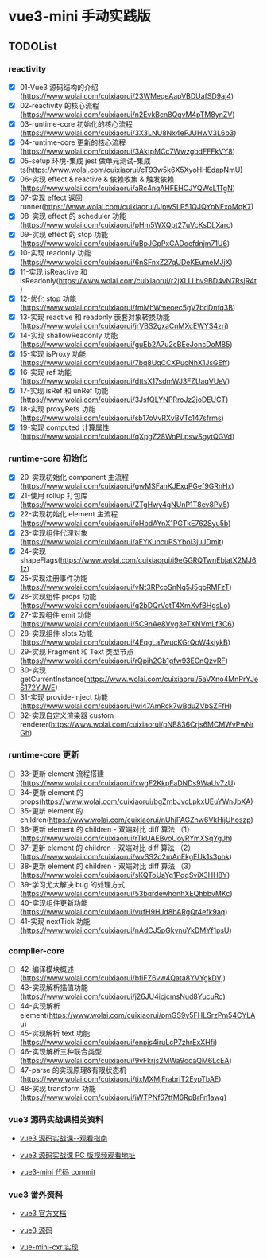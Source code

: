 # vue3-mini 手动实践版

## TODOList

### **reactivity**

- [x] 01-Vue3 源码结构的介绍(https://www.wolai.com/cuixiaorui/23WMeqeAapVBDUafSD9aj4)
- [x] 02-reactivity 的核心流程(https://www.wolai.com/cuixiaorui/n2EvkBcn8QqvM4pTM8ynZV)
- [x] 03-runtime-core 初始化的核心流程(https://www.wolai.com/cuixiaorui/3X3LNU8Nx4ePJUHwV3L6b3)
- [x] 04-runtime-core 更新的核心流程(https://www.wolai.com/cuixiaorui/3AktpMCc7WwzgbdFFFkVY8)
- [x] 05-setup 环境-集成 jest 做单元测试-集成 ts(https://www.wolai.com/cuixiaorui/cT93w5k6X5XyoHHEdapNmU)
- [x] 06-实现 effect & reactive & 依赖收集 & 触发依赖(https://www.wolai.com/cuixiaorui/aRc4nqAHFEHCJYQWcL1TgN)
- [x] 07-实现 effect 返回 runner(https://www.wolai.com/cuixiaorui/iJpwSLP51QJQYpNFxoMqK7)
- [x] 08-实现 effect 的 scheduler 功能(https://www.wolai.com/cuixiaorui/pHm5WXQpt27uVcKsDLXarc)
- [x] 09-实现 effect 的 stop 功能(https://www.wolai.com/cuixiaorui/uBpJGpPxCADoefdnjm71U6)
- [x] 10-实现 readonly 功能(https://www.wolai.com/cuixiaorui/6nSFnxZ27qUDeKEumeMJjX)
- [x] 11-实现 isReactive 和 isReadonly(https://www.wolai.com/cuixiaorui/r2jXLLLbv9BD4vN7RsjR4t)
- [x] 12-优化 stop 功能(https://www.wolai.com/cuixiaorui/fmMhWmeoec5gV7bdDnfq3B)
- [x] 13-实现 reactive 和 readonly 嵌套对象转换功能(https://www.wolai.com/cuixiaorui/jrVBS2gxaCnMXcEWYS4zri)
- [x] 14-实现 shallowReadonly 功能(https://www.wolai.com/cuixiaorui/guEb2A7u2cBEeJoncDoM85)
- [x] 15-实现 isProxy 功能(https://www.wolai.com/cuixiaorui/7bq8UqCCXPucNhX1JsGEff)
- [x] 16-实现 ref 功能(https://www.wolai.com/cuixiaorui/dttsX17sdmWJ3FZUaqVUeV)
- [x] 17-实现 isRef 和 unRef 功能(https://www.wolai.com/cuixiaorui/3JsfQLYNPRroJz2joDEUCT)
- [x] 18-实现 proxyRefs 功能(https://www.wolai.com/cuixiaorui/sb17oVvRXvBVTc147sfrms)
- [x] 19-实现 computed 计算属性(https://www.wolai.com/cuixiaorui/qXpgZ28WnPLpswSgytQGVd)

### **runtime-core 初始化**

- [x] 20-实现初始化 component 主流程(https://www.wolai.com/cuixiaorui/gwMSFanKJExqPGef9GRnHx)
- [x] 21-使用 rollup 打包库(https://www.wolai.com/cuixiaorui/ZTgHwy4gNUnP1T8ev8PV5)
- [x] 22-实现初始化 element 主流程(https://www.wolai.com/cuixiaorui/oHbdAYnX1PGTkE762Syu5b)
- [x] 23-实现组件代理对象(https://www.wolai.com/cuixiaorui/aEYKuncuPSYboi3juJDmit)
- [x] 24-实现 shapeFlags(https://www.wolai.com/cuixiaorui/i9eGGRQTwnEbjatX2MJ61z)
- [x] 25-实现注册事件功能(https://www.wolai.com/cuixiaorui/vNt3RPcoSnNq5J5gbRMFzT)
- [x] 26-实现组件 props 功能(https://www.wolai.com/cuixiaorui/q2bDQrVotT4XmXvfBHgsLo)
- [x] 27-实现组件 emit 功能(https://www.wolai.com/cuixiaorui/5C9nAe8Vvg3eTXNVmLf3C6)
- [ ] 28-实现组件 slots 功能(https://www.wolai.com/cuixiaorui/4EqgLa7wucKGrQoW4kiykB)
- [ ] 29-实现 Fragment 和 Text 类型节点(https://www.wolai.com/cuixiaorui/rQpih2Gb1gfw93ECnQzvRF)
- [ ] 30-实现 getCurrentInstance(https://www.wolai.com/cuixiaorui/5aVXno4MnPrYJeS172YJWE)
- [ ] 31-实现 provide-inject 功能(https://www.wolai.com/cuixiaorui/wi47AmRck7wBduZVbSZFfH)
- [ ] 32-实现自定义渲染器 custom renderer(https://www.wolai.com/cuixiaorui/pNB836Crjs6MCMWvPwNrGh)

### **runtime-core 更新**

- [ ] 33-更新 element 流程搭建(https://www.wolai.com/cuixiaorui/xwgF2KkpFaDNDs9WaUv7zU)
- [ ] 34-更新 element 的 props(https://www.wolai.com/cuixiaorui/bgZmbJvcLpkxUEuYWnJbXA)
- [ ] 35-更新 element 的 children(https://www.wolai.com/cuixiaorui/nUhjPAGZnw6VkHijUhoszp)
- [ ] 36-更新 element 的 children - 双端对比 diff 算法 （1）(https://www.wolai.com/cuixiaorui/rTkUAEBvoUoyRYmXSqYgJh)
- [ ] 37-更新 element 的 children - 双端对比 diff 算法 （2）(https://www.wolai.com/cuixiaorui/wvSS2d2mAnEkgEUk1s3phk)
- [ ] 38-更新 element 的 children - 双端对比 diff 算法 （3）(https://www.wolai.com/cuixiaorui/sKQToUaYg1PqqSviX3HH8Y)
- [ ] 39-学习尤大解决 bug 的处理方式(https://www.wolai.com/cuixiaorui/53bqrdewhonhXEQhbbvMKc)
- [ ] 40-实现组件更新功能(https://www.wolai.com/cuixiaorui/vufH9HJd8bARgQt4efk9aq)
- [ ] 41-实现 nextTick 功能(https://www.wolai.com/cuixiaorui/nAdCJ5pGkvnuYkDMYf1psU)

### **compiler-core**

- [ ] 42-编译模块概述(https://www.wolai.com/cuixiaorui/bfiFZ6vw4Qata8YVYgkDVj)
- [ ] 43-实现解析插值功能(https://www.wolai.com/cuixiaorui/j26JU4icjcmsNud8YucuRo)
- [ ] 44-实现解析 element(https://www.wolai.com/cuixiaorui/pmGS9y5FHLSrzPm54CYLAu)
- [ ] 45-实现解析 text 功能(https://www.wolai.com/cuixiaorui/enpjs4iruLcP7zhrExXHfi)
- [ ] 46-实现解析三种联合类型(https://www.wolai.com/cuixiaorui/9vFkrjs2MWa9ocaQM6LcEA)
- [ ] 47-parse 的实现原理&有限状态机(https://www.wolai.com/cuixiaorui/tixMXMjFrabriT2EypTbAE)
- [ ] 48-实现 transform 功能(https://www.wolai.com/cuixiaorui/iWTPNf67tfM6RpBrFn1awg)

### vue3 源码实战课相关资料

- [vue3 源码实战课--观看指南](https://www.wolai.com/cuixiaorui/f3suaYxX5iu7FD6mQUhHuW)

- [vue3 源码实战课 PC 版视频观看地址](https://appewiejl9g3764.h5.xiaoeknow.com/v1/course/column/p_61fb595ce4b0beaee4275e1e?type=3)

- [vue3-mini 代码 commit](https://github.com/cuixiaorui/teach-vue-practice/commits/main)

### vue3 番外资料

- [vue3 官方文档](https://v3.cn.vuejs.org/)

- [vue3 源码](https://github.com/vuejs/core)

- [vue-mini-cxr 实现](https://github.com/cuixiaorui/mini-vue)
